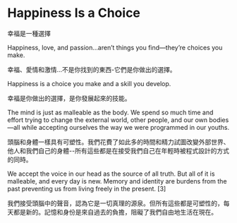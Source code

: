 # Happiness Is a Choice

幸福是一種選擇

Happiness, love, and passion…aren’t things you find—they’re choices you make.

幸福、愛情和激情…不是你找到的東西-它們是你做出的選擇。

Happiness is a choice you make and a skill you develop.

幸福是你做出的選擇，是你發展起來的技能。

The mind is just as malleable as the body. We spend so much time and effort trying to change the external world, other people, and our own bodies—all while accepting ourselves the way we were programmed in our youths.

頭腦和身體一樣具有可塑性。我們花費了如此多的時間和精力試圖改變外部世界、他人和我們自己的身體--所有這些都是在接受我們自己在年輕時被程式設計的方式的同時。

We accept the voice in our head as the source of all truth. But all of it is malleable, and every day is new. Memory and identity are burdens from the past preventing us from living freely in the present. [3]

我們接受頭腦中的聲音，認為它是一切真理的源泉。但所有這些都是可塑性的，每天都是新的。記憶和身份是來自過去的負擔，阻礙了我們自由地生活在現在。
